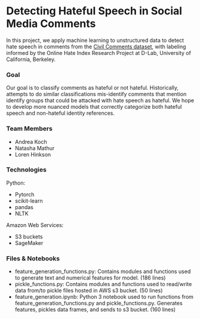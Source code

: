 # Detecting Hateful Speech in Social Media Comments

In this project, we apply machine learning to unstructured data to detect hate speech in comments from the [Civil Comments dataset](https://www.kaggle.com/c/jigsaw-unintended-bias-in-toxicity-classification), with labeling informed by the Online Hate Index Research Project at D-Lab, University of California, Berkeley.

### Goal
Our goal is to classify comments as hateful or not hateful. Historically, attempts to do similar classifications mis-identify comments that mention identify groups that could be attacked with hate speech as hateful. We hope to develop more nuanced models that correctly categorize both hateful speech and non-hateful identity references.

### Team Members
- Andrea Koch
- Natasha Mathur
- Loren Hinkson

### Technologies
Python:
  - Pytorch
  - scikit-learn
  - pandas
  - NLTK
  
Amazon Web Services:
  - S3 buckets
  - SageMaker

### Files & Notebooks
- feature_generation_functions.py:  Contains modules and functions used to generate text and numerical features for model. (186 lines)
- pickle_functions.py:  Contains modules and functions used to read/write data from/to pickle files hosted in AWS s3 bucket. (50 lines)
- feature_generation.ipynb:  Python 3 notebook used to run functions from feature_generation_functions.py and pickle_functions.py.  Generates features, pickles data frames, and sends to s3 bucket. (160 lines)
